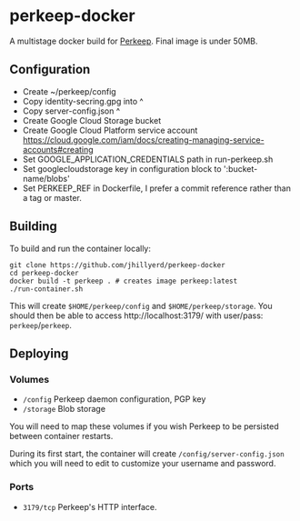 # perkeep-docker

A multistage docker build for [Perkeep].  Final image is under 50MB.

## Configuration

 - Create ~/perkeep/config
 - Copy identity-secring.gpg into ^
 - Copy server-config.json ^ 
 - Create Google Cloud Storage bucket
 - Create Google Cloud Platform service account https://cloud.google.com/iam/docs/creating-managing-service-accounts#creating
 - Set GOOGLE_APPLICATION_CREDENTIALS path in run-perkeep.sh
 - Set googlecloudstorage key in configuration block to ':bucket-name/blobs'
 - Set PERKEEP_REF in Dockerfile, I prefer a commit reference rather than a tag or master.

## Building

To build and run the container locally:

    git clone https://github.com/jhillyerd/perkeep-docker
    cd perkeep-docker
    docker build -t perkeep . # creates image perkeep:latest
    ./run-container.sh

This will create `$HOME/perkeep/config` and `$HOME/perkeep/storage`.  You should
then be able to access http://localhost:3179/ with user/pass:
`perkeep`/`perkeep`.

## Deploying

### Volumes

- `/config` Perkeep daemon configuration, PGP key
- `/storage` Blob storage

You will need to map these volumes if you wish Perkeep to be persisted between
container restarts.

During its first start, the container will create `/config/server-config.json`
which you will need to edit to customize your username and password.

### Ports

- `3179/tcp` Perkeep's HTTP interface.


[Docker Hub]: https://hub.docker.com
[Perkeep]:    https://perkeep.org
